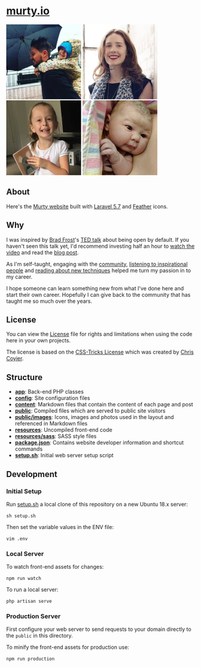 [murty.io](https://murty.io)
=======

[![Brendan](/public/images/brendan/brendan_murty.jpg)](https://murty.io/brendan) [![Ella](/public/images/ella/ella_condon.jpg)](https://ellacondon.com/) [![Isla](/public/images/isla/isla_murty.jpg)](https://murty.io/isla) [![Freya](/public/images/freya/freya_murty.jpg)](https://murty.io/freya)

## About

Here's the [Murty website](https://murty.io) built with [Laravel 5.7](https://laravel.com/) and [Feather](http://feathericons.com) icons.

## Why

I was inspired by [Brad Frost](https://github.com/bradfrost)'s [TED talk](https://twitter.com/brad_frost/status/476515058738925568) about being open by default. If you haven't seen this talk yet, I'd recommend investing half an hour to [watch the video](https://www.youtube.com/watch?v=7rW9vTrN6OU) and read the [blog post](http://bradfrostweb.com/blog/post/creative-exhaust/).

As I'm self-taught, engaging with the [community](https://twitter.com/brendanmurty/lists/development/members), [listening to inspirational people](http://boagworld.com/show) and [reading about new techniques](https://signalvnoise.com/programming) helped me turn my passion in to my career.

I hope someone can learn something new from what I've done here and start their own career. Hopefully I can give back to the community that has taught me so much over the years.

## License

You can view the [License](license.md) file for rights and limitations when using the code here in your own projects.

The license is based on the [CSS-Tricks License](https://css-tricks.com/license/) which was created by [Chris Coyier](https://github.com/chriscoyier/).

## Structure

- **[app](app/)**: Back-end PHP classes
- **[config](config/)**: Site configuration files
- **[content](content/)**: Markdown files that contain the content of each page and post
- **[public](public/)**: Compiled files which are served to public site visitors
- **[public/images](public/images/)**: Icons, images and photos used in the layout and referenced in Markdown files
- **[resources](resources)**: Uncompiled front-end code
- **[resources/sass](resources/sass)**: SASS style files
- **[package.json](package.json)**: Contains website developer information and shortcut commands
- **[setup.sh](setup.sh)**: Initial web server setup script

## Development

### Initial Setup

Run [setup.sh](setup.sh) a local clone of this repository on a new Ubuntu 18.x server:

```
sh setup.sh
```

Then set the variable values in the ENV file:

```
vim .env
```

### Local Server

To watch front-end assets for changes:

```
npm run watch
```

To run a local server:

```
php artisan serve
```

### Production Server

First configure your web server to send requests to your domain directly to the `public` in this directory.

To minify the front-end assets for production use:

```
npm run production
```
